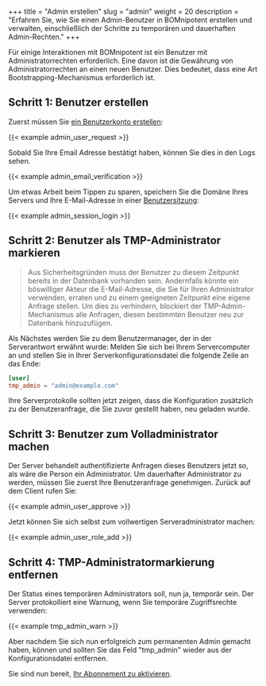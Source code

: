 +++
title = "Admin erstellen"
slug = "admin"
weight = 20
description = "Erfahren Sie, wie Sie einen Admin-Benutzer in BOMnipotent erstellen und verwalten, einschließlich der Schritte zu temporären und dauerhaften Admin-Rechten."
+++

Für einige Interaktionen mit BOMnipotent ist ein Benutzer mit Administratorrechten erforderlich. Eine davon ist die Gewährung von Administratorrechten an einen neuen Benutzer. Dies bedeutet, dass eine Art Bootstrapping-Mechanismus erforderlich ist.

## Schritt 1: Benutzer erstellen
Zuerst müssen Sie [ein Benutzerkonto erstellen](/de/client/basics/account-creation/):

{{< example admin_user_request >}}

Sobald Sie Ihre Email Adresse bestätigt haben, können Sie dies in den Logs sehen.

{{< example admin_email_verification >}}

Um etwas Arbeit beim Tippen zu sparen, speichern Sie die Domäne Ihres Servers und Ihre E-Mail-Adresse in einer [Benutzersitzung](/client/basics/user-session/):

{{< example admin_session_login >}}

## Schritt 2: Benutzer als TMP-Administrator markieren

> Aus Sicherheitsgründen muss der Benutzer zu diesem Zeitpunkt bereits in der Datenbank vorhanden sein. Andernfalls könnte ein böswilliger Akteur die E-Mail-Adresse, die Sie für Ihren Administrator verwenden, erraten und zu einem geeigneten Zeitpunkt eine eigene Anfrage stellen. Um dies zu verhindern, blockiert der TMP-Admin-Mechanismus alle Anfragen, diesen bestimmten Benutzer neu zur Datenbank hinzuzufügen.

Als Nächstes werden Sie zu dem Benutzermanager, der in der Serverantwort erwähnt wurde: Melden Sie sich bei Ihrem Servercomputer an und stellen Sie in Ihrer Serverkonfigurationsdatei die folgende Zeile an das Ende:
```toml
[user]
tmp_admin = "admin@example.com"
```

Ihre Serverprotokolle sollten jetzt zeigen, dass die Konfiguration zusätzlich zu der Benutzeranfrage, die Sie zuvor gestellt haben, neu geladen wurde.

## Schritt 3: Benutzer zum Volladministrator machen

Der Server behandelt authentifizierte Anfragen dieses Benutzers jetzt so, als wäre die Person ein Administrator. Um dauerhafter Administrator zu werden, müssen Sie zuerst Ihre Benutzeranfrage genehmigen. Zurück auf dem Client rufen Sie:

{{< example admin_user_approve >}}

Jetzt können Sie sich selbst zum vollwertigen Serveradministrator machen:

{{< example admin_user_role_add >}}

## Schritt 4: TMP-Administratormarkierung entfernen

Der Status eines temporären Administrators soll, nun ja, temporär sein. Der Server protokolliert eine Warnung, wenn Sie temporäre Zugriffsrechte verwenden:

{{< example tmp_admin_warn >}}

Aber nachdem Sie sich nun erfolgreich zum permanenten Admin gemacht haben, können und sollten Sie das Feld "tmp_admin" wieder aus der Konfigurationsdatei entfernen.

Sie sind nun bereit, [Ihr Abonnement zu aktivieren](/de/server/setup/subscription/).

